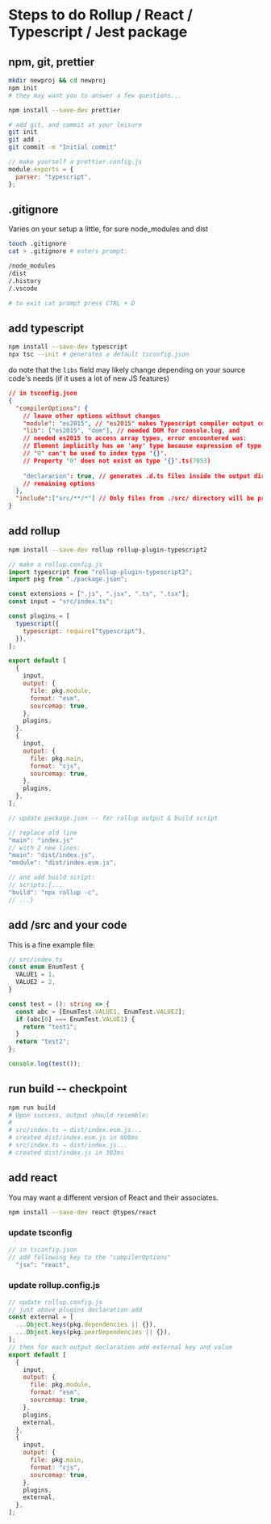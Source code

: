 # Steps to do Rollup / React / Typescript / Jest package

## npm, git, prettier

```sh
mkdir newproj && cd newproj
npm init
# they may want you to answer a few questions...

npm install --save-dev prettier

# add git, and commit at your leisure
git init
git add .
git commit -m "Initial commit"
```
```js
// make yourself a prettier.config.js
module.exports = {
  parser: "typescript",
};
```

## .gitignore 

Varies on your setup a little, for sure node_modules and dist

```sh
touch .gitignore
cat > .gitignore # enters prompt:

/node_modules
/dist
/.history
/.vscode

# to exit cat prompt press CTRL + D
```

## add typescript

```sh
npm install --save-dev typescript
npx tsc --init # generates a default tsconfig.json
```
do note that the `libs` field may likely change depending on your source code's needs (if it uses a lot of new JS features)
```json
// in tsconfig.json
{
  "compilerOptions": {
    // leave other options without changes
    "module": "es2015", // "es2015" makes Typescript compiler output compatible with Rollup
    "lib": ["es2015", "dom"], // needed DOM for console.log, and
    // needed es2015 to access array types, error encountered was:
    // Element implicitly has an 'any' type because expression of type
    // '0' can't be used to index type '{}'.
    // Property '0' does not exist on type '{}'.ts(7053)
    
    "declararion": true, // generates .d.ts files inside the output directory
    // remaining options
  },
  "include":["src/**/*"] // Only files from ./src/ directory will be processed and generated folder structure will be relative to ./src/
}
```

## add rollup

```sh
npm install --save-dev rollup rollup-plugin-typescript2
```
```js
// make a rollup.config.js
import typescript from "rollup-plugin-typescript2";
import pkg from "./package.json";

const extensions = [".js", ".jsx", ".ts", ".tsx"];
const input = "src/index.ts";

const plugins = [
  typescript({
    typescript: require("typescript"),
  }),
];

export default [
  {
    input,
    output: {
      file: pkg.module,
      format: "esm",
      sourcemap: true,
    },
    plugins,
  },
  {
    input,
    output: {
      file: pkg.main,
      format: "cjs",
      sourcemap: true,
    },
    plugins,
  },
];
```

```js
// update package.json -- for rollup output & build script

// replace old line
"main": "index.js"
// with 2 new lines:
"main": "dist/index.js",
"module": "dist/index.esm.js",

// and add build script:
// scripts:{...
"build": "npx rollup -c",
// ...}
```

## add /src and your code

This is a fine example file:

```ts
// src/index.ts
const enum EnumTest {
  VALUE1 = 1,
  VALUE2 = 2,
}

const test = (): string => {
  const abc = [EnumTest.VALUE1, EnumTest.VALUE2];
  if (abc[0] === EnumTest.VALUE1) {
    return "test1";
  }
  return "test2";
};

console.log(test());
```

## run build -- checkpoint

```sh
npm run build 
# Upon success, output should resemble:
# 
# src/index.ts → dist/index.esm.js...
# created dist/index.esm.js in 608ms
# src/index.ts → dist/index.js...
# created dist/index.js in 303ms
```

## add react

You may want a different version of React and their associates.

```sh
npm install --save-dev react @types/react
```

### update tsconfig

```js
// in tsconfig.json
// add following key to the "compilerOptions"
  "jsx": "react",
```

### update rollup.config.js

```js
// update rollup.config.js
// just above plugins declaration add
const external = [
  ...Object.keys(pkg.dependencies || {}),
  ...Object.keys(pkg.peerDependencies || {}),
];
// then for each output declaration add external key and value
export default [
  {
    input,
    output: {
      file: pkg.module,
      format: "esm",
      sourcemap: true,
    },
    plugins,
    external,
  },
  {
    input,
    output: {
      file: pkg.main,
      format: "cjs",
      sourcemap: true,
    },
    plugins,
    external,
  },
];
```